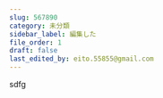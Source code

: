 ```yaml
---
slug: 567890
category: 未分類
sidebar_label: 編集した
file_order: 1
draft: false
last_edited_by: eito.55855@gmail.com
---
```

sdfg
